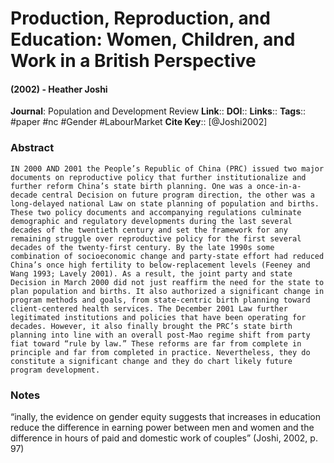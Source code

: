# Production, Reproduction, and Education: Women, Children, and Work in a British Perspective
#### (2002) - Heather Joshi
**Journal**: Population and Development Review
**Link**:: 
**DOI**:: 
**Links**:: 
**Tags**:: #paper #nc #Gender #LabourMarket 
**Cite Key**:: [@Joshi2002]

### Abstract

```
IN 2000 AND 2001 the People’s Republic of China (PRC) issued two major documents on reproductive policy that further institutionalize and further reform China’s state birth planning. One was a once-in-a-decade central Decision on future program direction, the other was a long-delayed national Law on state planning of population and births. These two policy documents and accompanying regulations culminate demographic and regulatory developments during the last several decades of the twentieth century and set the framework for any remaining struggle over reproductive policy for the first several decades of the twenty-first century. By the late 1990s some combination of socioeconomic change and party-state effort had reduced China’s once high fertility to below-replacement levels (Feeney and Wang 1993; Lavely 2001). As a result, the joint party and state Decision in March 2000 did not just reaffirm the need for the state to plan population and births. It also authorized a significant change in program methods and goals, from state-centric birth planning toward client-centered health services. The December 2001 Law further legitimated institutions and policies that have been operating for decades. However, it also finally brought the PRC’s state birth planning into line with an overall post-Mao regime shift from party fiat toward “rule by law.” These reforms are far from complete in principle and far from completed in practice. Nevertheless, they do constitute a significant change and they do chart likely future program development.
```

### Notes

“inally, the evidence on gender equity suggests that increases in education reduce the difference in earning power between men and women and the difference in hours of paid and domestic work of couples” (Joshi, 2002, p. 97)